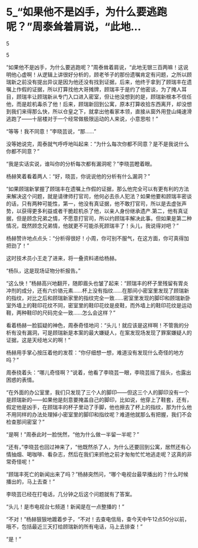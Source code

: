 # 5_“如果他不是凶手，为什么要逃跑呢？”周泰耸着肩说，“此地...

5

5

“如果他不是凶手，为什么要逃跑呢？”周泰耸着肩说，“此地无银三百两嘛！这说明他心虚啊！从逻辑上讲很好分析的，顾老爷子的那份遗嘱肯定有问题，之所以顾瑞新之前没有提出异议是因为他还没有找到证据，后来，他终于拿到了顾瑞丰在遗嘱上作假的证据，所以打算找他大哥摊牌，顾瑞丰于是约了他密谈，为了掩人耳目，顾瑞丰让顾瑞新从专门入口进入密室，但让他没想到的是，顾瑞新根本不信任他，而是趁机毒杀了他！后来，顾瑞新回到公寓，原本打算收拾东西离开，却没想到我们来得那么快，所以仓皇之下，就拿出他看家本领，直接从窗外用登山绳速滑逃跑了——十层楼对于一个经常做极限运动的人来说，小意思啦！”

“等等！我不同意！”李晓芸说，“那……”

没等她说完，周泰就气呼呼地叫起来：“为什么每次你都不同意？是不是我说什么你都不同意？”

“我是实话实说，谁叫你的分析每次都有漏洞呢？”李晓芸瞪着眼。

杨赫笑着看着两人：“好，晓芸，你说说他的分析有什么漏洞？”

“如果顾瑞新掌握了顾瑞丰在遗嘱上作假的证据，那么他完全可以有更有利的方法来解决这个问题，就是请律师打官司，他何必去杀人犯法？如果他要和顾瑞丰密谈的话，只有两种可能性，第一，他没有真证据，他不敢打官司，所以是去虚张声势，以获得更多利益或者干脆趁机杀了他，以亲人身份继承遗产.第二，他有真证据，但是顾念兄弟之情，不愿意打官司，所以约顾瑞丰解决此事。但如果是第二种情况，既然顾念兄弟情，他就更不可能杀死顾瑞丰了！头儿，我说得对吧？”

杨赫赞许地点点头：“分析得很好！小周，你可别不服气，在这方面，你可真得加把劲了！”

这时技术员小王走了进来，将一叠资料递给杨赫。

“杨队，这是现场证物分析报告。”

“这么快！”杨赫高兴地翻开，随即眉头也皱了起来：“顾瑞丰的杯子里残留有胃炎冲剂的成分，还有六价铬元素……杯上没有指纹……在那间小密室里发现了顾瑞新的指纹，对比之后和顾瑞新家里的指纹完全一致……密室里发现的脚印和顾瑞新卧室外墙上的鞋印花纹不同，密室里的鞋印花纹是皮鞋，而外墙上的鞋印花纹是运动鞋，两种鞋印的尺码完全一致……怎么会这样？”

看着杨赫一脸狐疑的神色，周泰奇怪地问：“头儿！就应该是这样啊！不管我的分析有没有漏洞，可是顾瑞新是本案的最大嫌疑人，在案发现场发现了罪案嫌疑人的证据，这是天经地义的啊！”

杨赫用手掌心按压着他的发茬：“你仔细想一想，难道没有发现什么奇怪的地方吗？”

周泰挠着头：“哪儿奇怪啊？”说着，他看了李晓芸一眼，李晓芸摇了摇头，也露出困惑的表情。

“在外面的办公室里，我们只发现了三个人的脚印——但这三个人的脚印没有一个是顾瑞新的——如果他是刻意要掩盖自己的脚印，比如说，他穿上了鞋套，还有，假定他是凶手，在顾瑞丰的杯子里动了手脚，他也擦去了杯上的指纹，那为什么他不用同样的办法处理掉小密室里的脚印和指纹呢？难道他就那么有把握，我们不会检查那间密室？”

“是啊！”周泰此时一脸恍然，“他为什么做一半留一半呢？”

“还有，”李晓芸也回过神来了，“他既然杀了人，为什么还要回到公寓，居然还有心情抽烟、喝咖啡、看杂志，然后在我们来抓他之前才匆匆忙忙地逃走呢？这真的非常奇怪呢！”

“顾瑞丰死亡的新闻出来了吗？”杨赫突然问，“哪个电视台最早播出的？什么时候播出的，马上去查！”

李晓芸已经在打电话，几分钟之后这个问题就有了答案。

“头儿！是市电视台七频道！新闻是在一点整播的！”

“不对！”杨赫狠狠地踱着步子，“不对！去查电信局，查今天中午12点50分以前，哦不，包括最近三天打给顾瑞新的所有电话，马上去排查！”

“是！”
